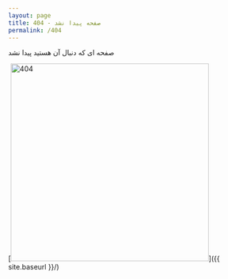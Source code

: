 ```yaml
---
layout: page
title: 404 - صفحه پیدا نشد
permalink: /404
---
```


صفحه ای که دنبال آن هستید پیدا نشد

[<img src="{{ site.baseurl }}/images/404.jpg" alt="404" style="width: 400px;"/>]({{ site.baseurl }}/)
